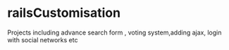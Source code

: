 # railsCustomisation
Projects including advance search form , voting system,adding ajax, login with social networks etc

